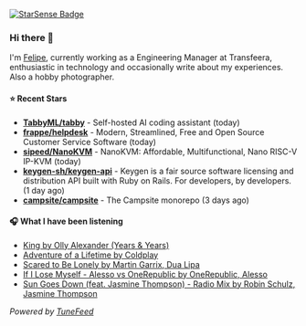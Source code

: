 <a href="https://starsense.app/developer-types" target="_blank"><img src="https://starsense.app/api/badge/?user=valtlfelipe" alt="StarSense Badge"></a>

### Hi there 👋

I'm [Felipe](https://felipevm.com), currently working as a Engineering Manager at Transfeera, enthusiastic in technology and occasionally write about my experiences. Also a hobby photographer.

#### ⭐ Recent Stars
- **[TabbyML/tabby](https://github.com/TabbyML/tabby)** - Self-hosted AI coding assistant (today)
- **[frappe/helpdesk](https://github.com/frappe/helpdesk)** - Modern, Streamlined, Free and Open Source Customer Service Software (today)
- **[sipeed/NanoKVM](https://github.com/sipeed/NanoKVM)** - NanoKVM: Affordable, Multifunctional, Nano RISC-V IP-KVM (today)
- **[keygen-sh/keygen-api](https://github.com/keygen-sh/keygen-api)** - Keygen is a fair source software licensing and distribution API built with Ruby on Rails. For developers, by developers. (1 day ago)
- **[campsite/campsite](https://github.com/campsite/campsite)** - The Campsite monorepo (3 days ago)

#### 🎧 What I have been listening
- [King by Olly Alexander (Years &amp; Years)](https://open.spotify.com/track/3AeicLnm55RqcXGBKYQolM)
- [Adventure of a Lifetime by Coldplay](https://open.spotify.com/track/69uxyAqqPIsUyTO8txoP2M)
- [Scared to Be Lonely by Martin Garrix, Dua Lipa](https://open.spotify.com/track/3ebXMykcMXOcLeJ9xZ17XH)
- [If I Lose Myself - Alesso vs OneRepublic by OneRepublic, Alesso](https://open.spotify.com/track/3ScJy88F8KqGDfWu8XJhHx)
- [Sun Goes Down (feat. Jasmine Thompson) - Radio Mix by Robin Schulz, Jasmine Thompson](https://open.spotify.com/track/4zLBcDtvYNVtF9fnG6lme3)

_Powered by [TuneFeed](https://tunefeed.app?ref=github.com)_


